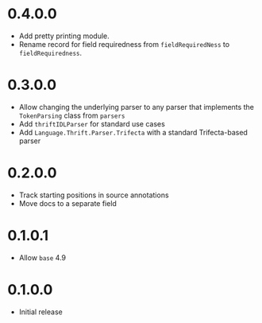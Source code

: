 0.4.0.0
=======

-   Add pretty printing module.
-   Rename record for field requiredness from `fieldRequiredNess` to
    `fieldRequiredness`.

0.3.0.0
=======

-   Allow changing the underlying parser to any parser that implements the
    `TokenParsing` class from `parsers`
-   Add `thriftIDLParser` for standard use cases
-   Add `Language.Thrift.Parser.Trifecta` with a standard Trifecta-based
    parser

0.2.0.0
=======

-   Track starting positions in source annotations
-   Move docs to a separate field

0.1.0.1
=======

-   Allow `base` 4.9

0.1.0.0
=======

-   Initial release
